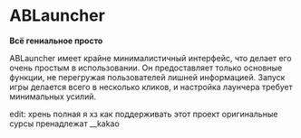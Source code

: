 # ABLauncher
**Всё гениальное просто**

ABLauncher имеет крайне минималистичный интерфейс, что делает его очень простым в использовании. Он предоставляет только основные функции, не перегружая пользователей лишней информацией. Запуск игры делается всего в несколько кликов, и настройка лаунчера требует минимальных усилий.

edit: хрень полная я хз как поддерживать этот проект
оригинальные сурсы пренадлежат __kakao
